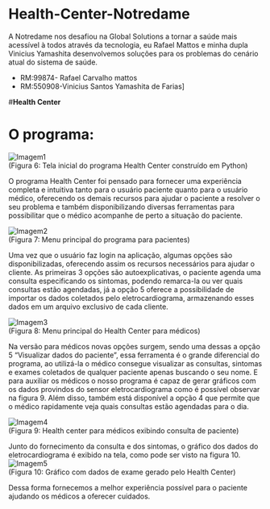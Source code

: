 # Health-Center-Notredame
A Notredame nos desafiou na Global Solutions a tornar a saúde mais acessível à todos através da tecnologia, eu Rafael Mattos e minha dupla Vinicius Yamashita desenvolvemos soluções para os problemas do cenário atual do sistema de saúde.

- RM:99874- Rafael Carvalho mattos
- RM:550908-Vinicius Santos Yamashita de Farias]

#**Health Center**

# **O programa:**

![Imagem1](https://github.com/rcm2005/Health-Center-Notredame/assets/68041167/ef843ab5-93a9-485c-9029-72bbbff23864)
 <br>          (Figura 6: Tela inicial do programa Health Center construído em Python)

O programa Health Center foi pensado para fornecer uma experiência completa e intuitiva tanto para o usuário paciente quanto para o usuário médico, oferecendo os demais recursos para ajudar o paciente a resolver o seu problema e também disponibilizando diversas ferramentas para possibilitar que o médico acompanhe de perto a situação do paciente.  <br> 

![Imagem2](https://github.com/rcm2005/Health-Center-Notredame/assets/68041167/6c9971cf-b886-4da0-93a3-b2184ce185c2) <br>
(Figura 7: Menu principal do programa para pacientes)

Uma vez que o usuário faz login na aplicação, algumas opções são disponibilizadas, oferecendo assim os recursos necessários para ajudar o cliente. As primeiras 3 opções são autoexplicativas, o paciente agenda uma consulta especificando os sintomas, podendo remarca-la ou ver quais consultas estão agendadas, já a opção 5 oferece a possibilidade de importar os dados coletados pelo eletrocardiograma, armazenando esses dados em um arquivo exclusivo de cada cliente. <br> 

![Imagem3](https://github.com/rcm2005/Health-Center-Notredame/assets/68041167/11974f8c-2ca0-4c2a-9236-11502feaaabb)
<br>
(Figura 8: Menu principal do Health Center para médicos)

Na versão para médicos novas opções surgem, sendo uma dessas a opção 5 “Visualizar dados do paciente”, essa ferramenta é o grande diferencial do programa, ao utilizá-la o médico consegue visualizar as consultas, sintomas e exames coletados de qualquer paciente apenas buscando o seu nome. E para auxiliar os médicos o nosso programa é capaz de gerar gráficos com os dados provindos do sensor eletrocardiograma como é possível observar na figura 9. Além disso, também está disponível a opção 4 que permite que o médico rapidamente veja quais consultas estão agendadas para o dia. <br> 

![Imagem4](https://github.com/rcm2005/Health-Center-Notredame/assets/68041167/dfc7980a-e36e-468f-ac81-c3c4989bd042)
<br>
(Figura 9: Health center para médicos exibindo consulta de paciente)

Junto do fornecimento da consulta e dos sintomas, o gráfico dos dados do eletrocardiograma é exibido na tela, como pode ser visto na figura 10. <br> 
![Imagem5](https://github.com/rcm2005/Health-Center-Notredame/assets/68041167/7afb5f5a-ede6-4252-974f-5fd10294fa0c)
<br>
(Figura 10: Gráfico com dados de exame gerado pelo Health Center)

Dessa forma fornecemos a melhor experiência possível para o paciente ajudando os médicos a oferecer cuidados.

